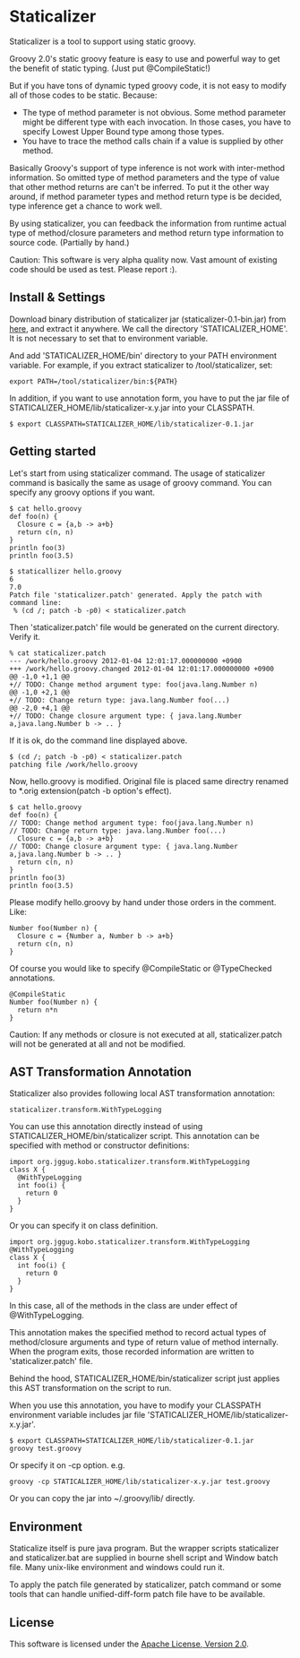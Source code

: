 Staticalizer
======================

Staticalizer is a tool to support using static groovy.

Groovy 2.0's static groovy feature is easy to use and powerful way to get the benefit of static typing.
(Just put @CompileStatic!)

But if you have tons of dynamic typed groovy code, it is not easy to modify all of those codes to be static.
Because:

- The type of method parameter is not obvious. Some method parameter might be different type with each invocation. In those cases, you have to specify Lowest Upper Bound type among those types.
- You have to trace the method calls chain if a value is supplied by other method.

Basically Groovy's support of type inference is not work with inter-method information.
So omitted type of method parameters and the type of value that other method returns are can't be inferred.
To put it the other way around, if method parameter types and method return type is be decided, type inference get a chance to work well.

By using staticalizer, you can feedback the information from runtime actual type of method/closure parameters and method return type information to source code. (Partially by hand.)

Caution: This software is very alpha quality now. Vast amount of existing code should be used as test. Please report :).

Install & Settings
---------------------

Download binary distribution of staticalizer jar (staticalizer-0.1-bin.jar) from [here](https://github.com/uehaj/staticalizer/downloads), and extract it anywhere. We call the directory 'STATICALIZER_HOME'. It is not necessary to set that to environment variable.

And add 'STATICALIZER_HOME/bin' directory to your PATH environment variable.
For example, if you extract staticalizer to /tool/staticalizer, set:

    export PATH=/tool/staticalizer/bin:${PATH}

In addition, if you want to use annotation form, you have to put the jar file of
STATICALIZER_HOME/lib/staticalizer-x.y.jar into your CLASSPATH.

    $ export CLASSPATH=STATICALIZER_HOME/lib/staticalizer-0.1.jar

Getting started
------------------

Let's start from using staticalizer command.
The usage of staticalizer command is basically the same as usage of groovy command.
You can specify any groovy options if you want.

    $ cat hello.groovy
    def foo(n) {
      Closure c = {a,b -> a+b}
      return c(n, n)
    }
    println foo(3)
    println foo(3.5)
    
    $ staticallizer hello.groovy
    6
    7.0
    Patch file 'staticalizer.patch' generated. Apply the patch with command line:
     % (cd /; patch -b -p0) < staticalizer.patch

Then 'staticalizer.patch' file would be generated on the current directory.
Verify it.

    % cat staticalizer.patch
    --- /work/hello.groovy 2012-01-04 12:01:17.000000000 +0900
    +++ /work/hello.groovy.changed 2012-01-04 12:01:17.000000000 +0900
    @@ -1,0 +1,1 @@
    +// TODO: Change method argument type: foo(java.lang.Number n)
    @@ -1,0 +2,1 @@
    +// TODO: Change return type: java.lang.Number foo(...)
    @@ -2,0 +4,1 @@
    +// TODO: Change closure argument type: { java.lang.Number a,java.lang.Number b -> .. }

If it is ok, do the command line displayed above.

    $ (cd /; patch -b -p0) < staticalizer.patch
    patching file /work/hello.groovy
 
Now, hello.groovy is modified. Original file is placed same directry renamed to *.orig extension(patch -b option's effect).

    $ cat hello.groovy
    def foo(n) {
    // TODO: Change method argument type: foo(java.lang.Number n)
    // TODO: Change return type: java.lang.Number foo(...)
      Closure c = {a,b -> a+b}
    // TODO: Change closure argument type: { java.lang.Number a,java.lang.Number b -> .. }
      return c(n, n)
    }
    println foo(3)
    println foo(3.5)

Please modify hello.groovy by hand under those orders in the comment.
Like:

    Number foo(Number n) {
      Closure c = {Number a, Number b -> a+b}
      return c(n, n)
    }

Of course you would like to specify @CompileStatic or @TypeChecked annotations.

    @CompileStatic
    Number foo(Number n) {
      return n*n
    }

Caution: If any methods or closure is not executed at all, staticalizer.patch will not be generated at all and not be modified.
    
AST Transformation Annotation
------------------------------------

Staticalizer also provides following local AST transformation annotation:

    staticalizer.transform.WithTypeLogging

You can use this annotation directly instead of using STATICALIZER_HOME/bin/staticalizer script.
This annotation can be specified with method or constructor definitions:

    import org.jggug.kobo.staticalizer.transform.WithTypeLogging
    class X {
      @WithTypeLogging
      int foo(i) {
        return 0
      }
    }

Or you can specify it on class definition.

    import org.jggug.kobo.staticalizer.transform.WithTypeLogging
    @WithTypeLogging
    class X {
      int foo(i) {
        return 0
      }
    }

In this case, all of the methods in the class are under effect of @WithTypeLogging.

This annotation makes the specified method to record actual types of method/closure arguments and type of return value of method internally.
When the program exits, those recorded information are written to 'staticalizer.patch' file.

Behind the hood, STATICALIZER_HOME/bin/staticalizer script just applies this AST transformation on the script to run.

When you use this annotation, you have to modify your CLASSPATH environment variable includes jar file 'STATICALIZER_HOME/lib/staticalizer-x.y.jar'.

    $ export CLASSPATH=STATICALIZER_HOME/lib/staticalizer-0.1.jar
    groovy test.groovy

Or specify it on -cp option. e.g.

    groovy -cp STATICALIZER_HOME/lib/staticalizer-x.y.jar test.groovy

Or you can copy the jar into ~/.groovy/lib/ directly.

Environment
-------------

Staticalize itself is pure java program. But the wrapper scripts staticalizer and staticalizer.bat are supplied in bourne shell script and Window batch file. Many unix-like environment and windows could run it.

To apply the patch file generated by staticalizer, patch command or some tools that can handle unified-diff-form patch file have to be available.

License
----------

This software is licensed under the [Apache License, Version 2.0][Apache].
 
[Apache]: http://www.apache.org/licenses/LICENSE-2.0

